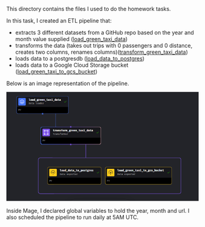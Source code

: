 This directory contains the files I used to do the homework tasks.

In this task, I created an ETL pipeline that:
- extracts 3 different datasets from a GitHub repo based on the year and month value supplied ([load_green_taxi_data](load_green_taxi_data.py))
- transforms the data (takes out trips with 0 passengers and 0 distance, creates two columns, renames columns)([transform_green_taxi_data](transform_green_taxi_data.py))
- loads data to a postgresdb ([load_data_to_postgres](load_data_to_postgres.py))
- loads data to a Google Cloud Storage bucket ([load_green_taxi_to_gcs_bucket](load_green_taxi_to_gcs_bucket.py))

Below is an image representation of the pipeline.

![alt text](image.png)

Inside Mage, I declared global variables to hold the year, month and url. I also scheduled the pipeline to run daily at 5AM UTC.